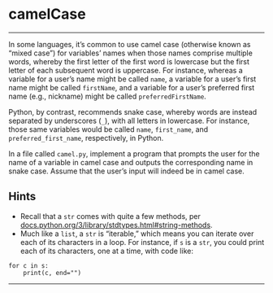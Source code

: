 # camelCase

---

In some languages, it’s common to use camel case (otherwise known as “mixed case”) for variables’ names when those names comprise multiple words, whereby the first letter of the first word is lowercase but the first letter of each subsequent word is uppercase. For instance, whereas a variable for a user’s name might be called `name`, a variable for a user’s first name might be called `firstName`, and a variable for a user’s preferred first name (e.g., nickname) might be called `preferredFirstName`.

Python, by contrast, recommends snake case, whereby words are instead separated by underscores (`_`), with all letters in lowercase. For instance, those same variables would be called `name`, `first_name`, and `preferred_first_name`, respectively, in Python.

In a file called `camel.py`, implement a program that prompts the user for the name of a variable in camel case and outputs the corresponding name in snake case. Assume that the user’s input will indeed be in camel case.

## Hints

- Recall that a `str` comes with quite a few methods, per [docs.python.org/3/library/stdtypes.html#string-methods](docs.python.org/3/library/stdtypes.html#string-methods).
- Much like a `list`, a `str` is “iterable,” which means you can iterate over each of its characters in a loop. For instance, if `s` is a `str`, you could print each of its characters, one at a time, with code like:

```
for c in s:
    print(c, end="")
```

---


